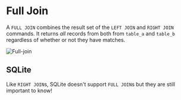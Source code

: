 # Full Join

A `FULL JOIN` combines the result set of the `LEFT JOIN` and `RIGHT JOIN` commands. It returns *all* records from both from `table_a` and `table_b` regardless of whether or not they have matches.

![Full-join](https://i.imgur.com/Kk3k1Ub.png)

## SQLite

Like `RIGHT JOIN`s, SQLite doesn't support `FULL JOIN`s but they are still important to know!
